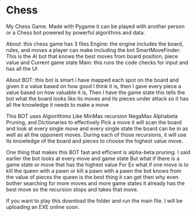 # Chess
My Chess Game. Made with Pygame it can be played with another person or a Chess bot powered by powerful algorithms and data.

About:
this chess game has 3 files 
Engine: the engine includes the board, rules, and moves a player can make including the bot
SmartMoveFinder: This is the AI bot that knows the best moves from board position, piece value and Current game state
Main: this runs the code checks for input and has all the UI

About BOT:
this bot is smart i have mapped each spot on the board and given it a value based on how good I think it is,
then I gave every piece a value based on how valuable it is, Then I have the game state this tells the bot 
what the board looks like its moves and its pieces under attack so it has all the knowledge it needs to make a move

This BOT uses Algiorithims Like MinMax recursion NegaMax Alphabeta Pruning, and Dictionaries to effectively Pick a move 
it will scan the board and look at every single move and every single state the board can be in as well as all the opponent moves. 
During each of those recursions, it will use its knowledge of the board and pieces to choose the highest value move.

One thing that makes this BOT fast and efficient is alpha-beta pruning. I said earlier the bot looks at every move and game state 
But what if there is a game state or move that has the highest value For Ex what if one move is to kill the queen with a pawn or kill a pawn with a pawn
the bot knows from the value of pieces the queen is the best thing it can get then why even bother searching for more moves and more game states
it already has the best move so the recursion stops and takes that move. 

If you want to play this download the folder and run the main file.
I will be uploading an EXE online soon. 
